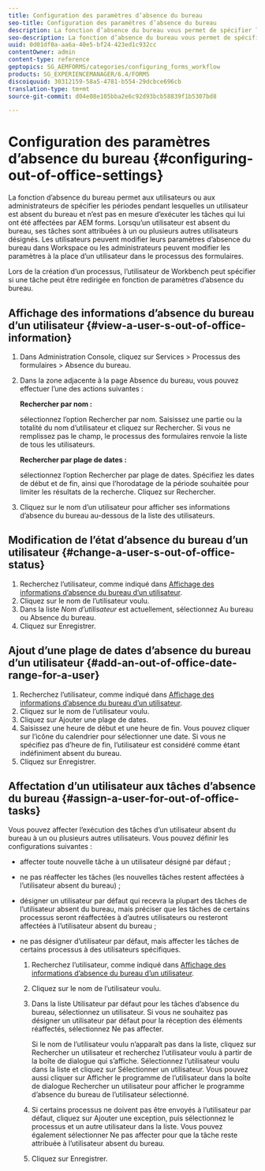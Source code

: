 ```yaml
---
title: Configuration des paramètres d’absence du bureau
seo-title: Configuration des paramètres d’absence du bureau
description: La fonction d’absence du bureau vous permet de spécifier les périodes pendant lesquelles un utilisateur est absent du bureau et n’est pas en mesure d’exécuter les tâches qui lui ont été affectées par AEM forms.
seo-description: La fonction d’absence du bureau vous permet de spécifier les périodes pendant lesquelles un utilisateur est absent du bureau et n’est pas en mesure d’exécuter les tâches qui lui ont été affectées par AEM forms.
uuid: 0d01df0a-aa6a-40e5-bf24-423ed1c932cc
contentOwner: admin
content-type: reference
geptopics: SG_AEMFORMS/categories/configuring_forms_workflow
products: SG_EXPERIENCEMANAGER/6.4/FORMS
discoiquuid: 30312159-58a5-4781-b554-29dcbce696cb
translation-type: tm+mt
source-git-commit: d04e08e105bba2e6c92d93bcb58839f1b5307bd8

---
```



# Configuration des paramètres d’absence du bureau {#configuring-out-of-office-settings}

La fonction d’absence du bureau permet aux utilisateurs ou aux administrateurs de spécifier les périodes pendant lesquelles un utilisateur est absent du bureau et n’est pas en mesure d’exécuter les tâches qui lui ont été affectées par AEM forms. Lorsqu’un utilisateur est absent du bureau, ses tâches sont attribuées à un ou plusieurs autres utilisateurs désignés. Les utilisateurs peuvent modifier leurs paramètres d’absence du bureau dans Workspace ou les administrateurs peuvent modifier les paramètres à la place d’un utilisateur dans le processus des formulaires.

Lors de la création d’un processus, l’utilisateur de Workbench peut spécifier si une tâche peut être redirigée en fonction de paramètres d’absence du bureau.

## Affichage des informations d’absence du bureau d’un utilisateur {#view-a-user-s-out-of-office-information}

1. Dans Administration Console, cliquez sur Services > Processus des formulaires > Absence du bureau.
1. Dans la zone adjacente à la page Absence du bureau, vous pouvez effectuer l’une des actions suivantes :

   **Rechercher par nom :**

   sélectionnez l’option Rechercher par nom. Saisissez une partie ou la totalité du nom d’utilisateur et cliquez sur Rechercher. Si vous ne remplissez pas le champ, le processus des formulaires renvoie la liste de tous les utilisateurs.

   **Rechercher par plage de dates :**

   sélectionnez l’option Rechercher par plage de dates. Spécifiez les dates de début et de fin, ainsi que l’horodatage de la période souhaitée pour limiter les résultats de la recherche. Cliquez sur Rechercher.

1. Cliquez sur le nom d’un utilisateur pour afficher ses informations d’absence du bureau au-dessous de la liste des utilisateurs.

## Modification de l’état d’absence du bureau d’un utilisateur {#change-a-user-s-out-of-office-status}

1. Recherchez l’utilisateur, comme indiqué dans [Affichage des informations d’absence du bureau d’un utilisateur](configuring-out-office-settings.md#view-a-user-s-out-of-office-information).
1. Cliquez sur le nom de l’utilisateur voulu.
1. Dans la liste *Nom d’utilisateur* est actuellement, sélectionnez Au bureau ou Absence du bureau.
1. Cliquez sur Enregistrer.

## Ajout d’une plage de dates d’absence du bureau d’un utilisateur {#add-an-out-of-office-date-range-for-a-user}

1. Recherchez l’utilisateur, comme indiqué dans [Affichage des informations d’absence du bureau d’un utilisateur](configuring-out-office-settings.md#view-a-user-s-out-of-office-information).
1. Cliquez sur le nom de l’utilisateur voulu.
1. Cliquez sur Ajouter une plage de dates.
1. Saisissez une heure de début et une heure de fin. Vous pouvez cliquer sur l’icône du calendrier pour sélectionner une date. Si vous ne spécifiez pas d’heure de fin, l’utilisateur est considéré comme étant indéfiniment absent du bureau.
1. Cliquez sur Enregistrer.

## Affectation d’un utilisateur aux tâches d’absence du bureau {#assign-a-user-for-out-of-office-tasks}

Vous pouvez affecter l’exécution des tâches d’un utilisateur absent du bureau à un ou plusieurs autres utilisateurs. Vous pouvez définir les configurations suivantes :

* affecter toute nouvelle tâche à un utilisateur désigné par défaut ;
* ne pas réaffecter les tâches (les nouvelles tâches restent affectées à l’utilisateur absent du bureau) ;
* désigner un utilisateur par défaut qui recevra la plupart des tâches de l’utilisateur absent du bureau, mais préciser que les tâches de certains processus seront réaffectées à d’autres utilisateurs ou resteront affectées à l’utilisateur absent du bureau ;
* ne pas désigner d’utilisateur par défaut, mais affecter les tâches de certains processus à des utilisateurs spécifiques.

   1. Recherchez l’utilisateur, comme indiqué dans [Affichage des informations d’absence du bureau d’un utilisateur](configuring-out-office-settings.md#view-a-user-s-out-of-office-information).
   1. Cliquez sur le nom de l’utilisateur voulu.
   1. Dans la liste Utilisateur par défaut pour les tâches d’absence du bureau, sélectionnez un utilisateur. Si vous ne souhaitez pas désigner un utilisateur par défaut pour la réception des éléments réaffectés, sélectionnez Ne pas affecter.

      Si le nom de l’utilisateur voulu n’apparaît pas dans la liste, cliquez sur Rechercher un utilisateur et recherchez l’utilisateur voulu à partir de la boîte de dialogue qui s’affiche. Sélectionnez l’utilisateur voulu dans la liste et cliquez sur Sélectionner un utilisateur. Vous pouvez aussi cliquer sur Afficher le programme de l’utilisateur dans la boîte de dialogue Rechercher un utilisateur pour afficher le programme d’absence du bureau de l’utilisateur sélectionné.

   1. Si certains processus ne doivent pas être envoyés à l’utilisateur par défaut, cliquez sur Ajouter une exception, puis sélectionnez le processus et un autre utilisateur dans la liste. Vous pouvez également sélectionner Ne pas affecter pour que la tâche reste attribuée à l’utilisateur absent du bureau.
   1. Cliquez sur Enregistrer.

